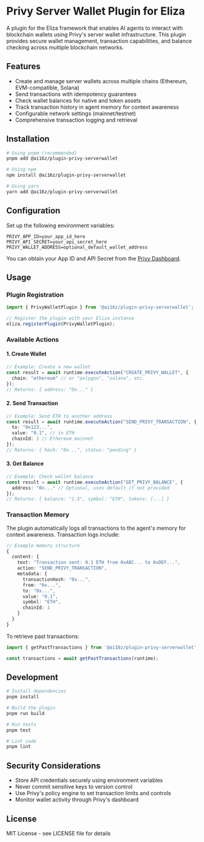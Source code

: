 # Privy Server Wallet Plugin for Eliza

A plugin for the Eliza framework that enables AI agents to interact with blockchain wallets using Privy's server wallet infrastructure. This plugin provides secure wallet management, transaction capabilities, and balance checking across multiple blockchain networks.

## Features

- Create and manage server wallets across multiple chains (Ethereum, EVM-compatible, Solana)
- Send transactions with idempotency guarantees
- Check wallet balances for native and token assets
- Track transaction history in agent memory for context awareness
- Configurable network settings (mainnet/testnet)
- Comprehensive transaction logging and retrieval

## Installation

```bash
# Using pnpm (recommended)
pnpm add @ai16z/plugin-privy-serverwallet

# Using npm
npm install @ai16z/plugin-privy-serverwallet

# Using yarn
yarn add @ai16z/plugin-privy-serverwallet
```

## Configuration

Set up the following environment variables:

```env
PRIVY_APP_ID=your_app_id_here
PRIVY_API_SECRET=your_api_secret_here
PRIVY_WALLET_ADDRESS=optional_default_wallet_address
```

You can obtain your App ID and API Secret from the [Privy Dashboard](https://dashboard.privy.io/).

## Usage

### Plugin Registration

```typescript
import { PrivyWalletPlugin } from '@ai16z/plugin-privy-serverwallet';

// Register the plugin with your Eliza instance
eliza.registerPlugin(PrivyWalletPlugin);
```

### Available Actions

#### 1. Create Wallet
```typescript
// Example: Create a new wallet
const result = await runtime.executeAction("CREATE_PRIVY_WALLET", {
  chain: "ethereum" // or "polygon", "solana", etc.
});
// Returns: { address: "0x..." }
```

#### 2. Send Transaction
```typescript
// Example: Send ETH to another address
const result = await runtime.executeAction("SEND_PRIVY_TRANSACTION", {
  to: "0x123...",
  value: "0.1", // in ETH
  chainId: 1 // Ethereum mainnet
});
// Returns: { hash: "0x...", status: "pending" }
```

#### 3. Get Balance
```typescript
// Example: Check wallet balance
const result = await runtime.executeAction("GET_PRIVY_BALANCE", {
  address: "0x..." // Optional, uses default if not provided
});
// Returns: { balance: "1.5", symbol: "ETH", tokens: [...] }
```

### Transaction Memory

The plugin automatically logs all transactions to the agent's memory for context awareness. Transaction logs include:

```typescript
// Example memory structure
{
  content: {
    text: "Transaction sent: 0.1 ETH from 0xABC... to 0xDEF...",
    action: "SEND_PRIVY_TRANSACTION",
    metadata: {
      transactionHash: "0x...",
      from: "0x...",
      to: "0x...",
      value: "0.1",
      symbol: "ETH",
      chainId: 1
    }
  }
}
```

To retrieve past transactions:

```typescript
import { getPastTransactions } from '@ai16z/plugin-privy-serverwallet';

const transactions = await getPastTransactions(runtime);
```

## Development

```bash
# Install dependencies
pnpm install

# Build the plugin
pnpm run build

# Run tests
pnpm test

# Lint code
pnpm lint
```

## Security Considerations

- Store API credentials securely using environment variables
- Never commit sensitive keys to version control
- Use Privy's policy engine to set transaction limits and controls
- Monitor wallet activity through Privy's dashboard

## License

MIT License - see LICENSE file for details
